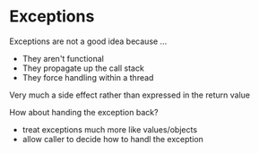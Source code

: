 # Exceptions

Exceptions are not a good idea because ...

- They aren't functional
- They propagate up the call stack
- They force handling within a thread

Very much a side effect rather than expressed in the return value

How about handing the exception back?
  - treat exceptions much more like values/objects
  - allow caller to decide how to handl the exception



